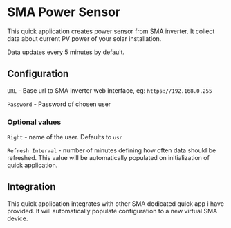 # SMA Power Sensor

This quick application creates power sensor from SMA inverter. It collect data about current PV power of your solar installation.

Data updates every 5 minutes by default.

## Configuration

`URL` - Base url to SMA inverter web interface, eg: `https://192.168.0.255`

`Password` - Password of chosen user

### Optional values

`Right` - name of the user. Defaults to `usr`

`Refresh Interval` - number of minutes defining how often data should be refreshed. This value will be automatically populated on initialization of quick application.

## Integration

This quick application integrates with other SMA dedicated quick app i have provided. It will automatically populate configuration to a new virtual SMA device.